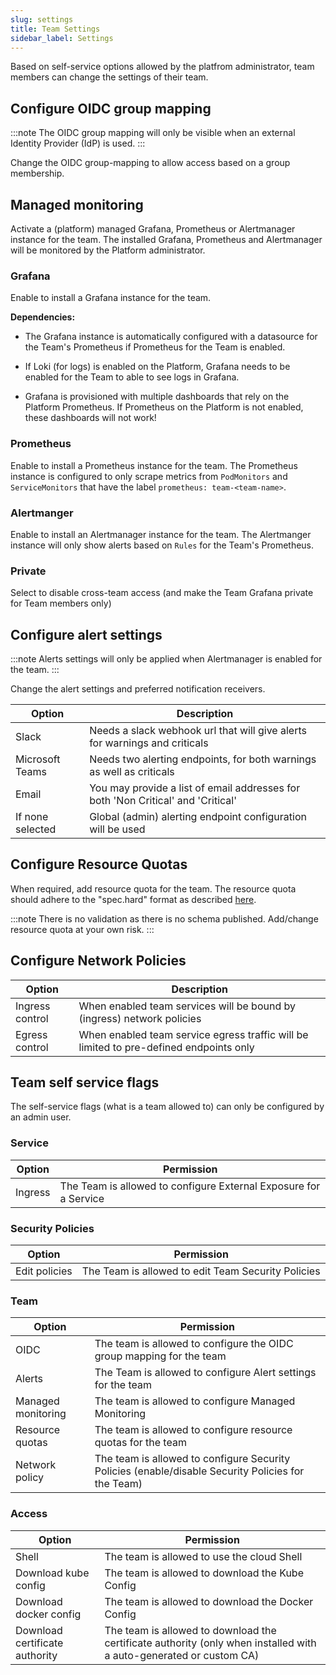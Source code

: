 ```yaml
---
slug: settings
title: Team Settings
sidebar_label: Settings
---
```


Based on self-service options allowed by the platfrom administrator, team members can change the settings of their team.

## Configure OIDC group mapping

:::note
The OIDC group mapping will only be visible when an external Identity Provider (IdP) is used.
:::

Change the OIDC group-mapping to allow access based on a group membership.

## Managed monitoring

Activate a (platform) managed Grafana, Prometheus or Alertmanager instance for the team. The installed Grafana, Prometheus and Alertmanager will be monitored by the Platform administrator.

### Grafana

Enable to install a Grafana instance for the team. 

**Dependencies:**

- The Grafana instance is automatically configured with a datasource for the Team's Prometheus if Prometheus for the Team is enabled.

- If Loki (for logs) is enabled on the Platform, Grafana needs to be enabled for the Team to able to see logs in Grafana.

- Grafana is provisioned with multiple dashboards that rely on the Platform Prometheus. If Prometheus on the Platform is not enabled, these dashboards will not work!

### Prometheus

Enable to install a Prometheus instance for the team. The Prometheus instance is configured to only scrape metrics from `PodMonitors` and `ServiceMonitors` that have the label `prometheus: team-<team-name>`.

### Alertmanger

Enable to install an Alertmanager instance for the team. The Alertmanger instance will only show alerts based on `Rules` for the Team's Prometheus.

### Private

Select to disable cross-team access (and make the Team Grafana private for Team members only)

## Configure alert settings

:::note
Alerts settings will only be applied when Alertmanager is enabled for the team.
:::

Change the alert settings and preferred notification receivers.

| Option           | Description                                                                      |
| ---------------- | -------------------------------------------------------------------------------- |
| Slack            | Needs a slack webhook url that will give alerts for warnings and criticals       |
| Microsoft Teams  | Needs two alerting endpoints, for both warnings as well as criticals             |
| Email            | You may provide a list of email addresses for both 'Non Critical' and 'Critical' |
| If none selected | Global (admin) alerting endpoint configuration will be used                      |

## Configure Resource Quotas

When required, add resource quota for the team. The resource quota should adhere to the "spec.hard" format as described [here](https://kubernetes.io/docs/concepts/policy/resource-quotas/).

:::note
There is no validation as there is no schema published. Add/change resource quota at your own risk.
:::


## Configure Network Policies

| Option           | Description                                                                            |
| ---------------- | -------------------------------------------------------------------------------------- |
| Ingress control  | When enabled team services will be bound by (ingress) network policies                 |
| Egress control   | When enabled team service egress traffic will be limited to pre-defined endpoints only |

## Team self service flags

The self-service flags (what is a team allowed to) can only be configured by an admin user.

### Service

| Option           | Permission                                                                             |
| ---------------- | -------------------------------------------------------------------------------------- |
| Ingress          | The Team is allowed to configure External Exposure for a Service                       |

### Security Policies

| Option           | Permission                                                                             |
| ---------------- | -------------------------------------------------------------------------------------- |
| Edit policies    | The Team is allowed to edit Team Security Policies                      |

### Team

| Option                 | Permission                                                                             |
| ---------------------- | -------------------------------------------------------------------------------------- |
| OIDC                   | The team is allowed to configure the OIDC group mapping for the team                   |
| Alerts                 | The Team is allowed to configure Alert settings for the team                           |
| Managed monitoring     | The team is allowed to configure Managed Monitoring                                    |
| Resource quotas        | The team is allowed to configure resource quotas for the team                          |
| Network policy         | The team is allowed to configure Security Policies (enable/disable Security Policies for the Team) |

### Access
| Option                 | Permission                                                                             |
| ---------------------- | -------------------------------------------------------------------------------------- |
| Shell                  | The team is allowed to use the cloud Shell                                             |
| Download kube config   | The team is allowed to download the Kube Config                                        |
| Download docker config | The team is allowed to download the Docker Config                                      |
| Download certificate authority | The team is allowed to download the certificate authority (only when installed with a auto-generated or custom CA) |


